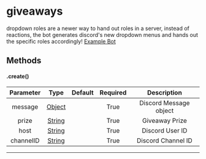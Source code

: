 # giveaways

dropdown roles are a newer way to hand out roles in a server, instead of reactions, the bot generates discord's new dropdown menus and hands out the specific roles accordingly! [Example Bot](https://github.com/Nuggies-bot/buttonroles-example)

## Methods

#### .create()

| **Parameter** | **Type**                                                                                          | **Default** | **Required** | **Description**                |
|:-------------:|:-------------------------------------------------------------------------------------------------:|:-----------:|:------------:|:------------------------------:|
| message       | [Object](https://developer.mozilla.org/en-US/docs/Web/JavaScript/Reference/Global_Objects/Object) |             | True         | Discord Message object         |
| prize         | [String](https://developer.mozilla.org/en-US/docs/Web/JavaScript/Reference/Global_Objects/String) |             | True         | Giveaway Prize                 |
| host          | [String](https://developer.mozilla.org/en-US/docs/Web/JavaScript/Reference/Global_Objects/String) |             | True         | Discord User ID                |
| channelID     | [String](https://developer.mozilla.org/en-US/docs/Web/JavaScript/Reference/Global_Objects/String) |             | True         | Discord Channel ID             |

<hr>